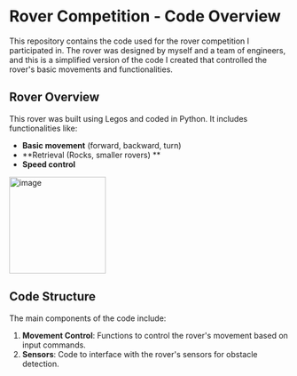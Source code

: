 # **Rover Competition - Code Overview**

This repository contains the code used for the rover competition I participated in. The rover was designed by myself and a team of engineers, and this is a simplified version of the code I created that controlled the rover's basic movements and functionalities.

## **Rover Overview**

This rover was built using Legos and coded in Python. It includes functionalities like:
- **Basic movement** (forward, backward, turn)
- **Retrieval (Rocks, smaller rovers) **
- **Speed control**


<img width="174" alt="image" src="https://github.com/user-attachments/assets/5495c829-f48c-4d29-b25b-4082efa40cc8">

## **Code Structure**
The main components of the code include:

1. **Movement Control**: Functions to control the rover's movement based on input commands.
2. **Sensors**: Code to interface with the rover's sensors for obstacle detection.

